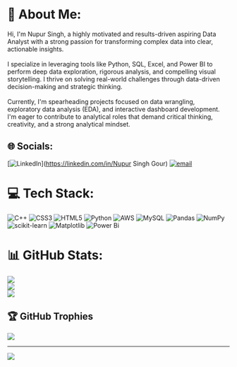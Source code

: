 # 💫 About Me:
Hi, I'm Nupur Singh, a highly motivated and results-driven aspiring Data Analyst with a strong passion for transforming complex data into clear, actionable insights.<br><br>I specialize in leveraging tools like Python, SQL, Excel, and Power BI to perform deep data exploration, rigorous analysis, and compelling visual storytelling. I thrive on solving real-world challenges through data-driven decision-making and strategic thinking.<br><br>Currently, I'm spearheading projects focused on data wrangling, exploratory data analysis (EDA), and interactive dashboard development. I'm eager to contribute to analytical roles that demand critical thinking, creativity, and a strong analytical mindset.


## 🌐 Socials:
[![LinkedIn](https://img.shields.io/badge/LinkedIn-%230077B5.svg?logo=linkedin&logoColor=white)](https://linkedin.com/in/Nupur Singh Gour) [![email](https://img.shields.io/badge/Email-D14836?logo=gmail&logoColor=white)](mailto:nupurgour654@gmail.com) 

# 💻 Tech Stack:
![C++](https://img.shields.io/badge/c++-%2300599C.svg?style=flat&logo=c%2B%2B&logoColor=white) ![CSS3](https://img.shields.io/badge/css3-%231572B6.svg?style=flat&logo=css3&logoColor=white) ![HTML5](https://img.shields.io/badge/html5-%23E34F26.svg?style=flat&logo=html5&logoColor=white) ![Python](https://img.shields.io/badge/python-3670A0?style=flat&logo=python&logoColor=ffdd54) ![AWS](https://img.shields.io/badge/AWS-%23FF9900.svg?style=flat&logo=amazon-aws&logoColor=white) ![MySQL](https://img.shields.io/badge/mysql-4479A1.svg?style=flat&logo=mysql&logoColor=white) ![Pandas](https://img.shields.io/badge/pandas-%23150458.svg?style=flat&logo=pandas&logoColor=white) ![NumPy](https://img.shields.io/badge/numpy-%23013243.svg?style=flat&logo=numpy&logoColor=white) ![scikit-learn](https://img.shields.io/badge/scikit--learn-%23F7931E.svg?style=flat&logo=scikit-learn&logoColor=white) ![Matplotlib](https://img.shields.io/badge/Matplotlib-%23ffffff.svg?style=flat&logo=Matplotlib&logoColor=black) ![Power Bi](https://img.shields.io/badge/power_bi-F2C811?style=flat&logo=powerbi&logoColor=black)
# 📊 GitHub Stats:
![](https://github-readme-stats.vercel.app/api?username=NupurGour654&theme=gruvbox&hide_border=false&include_all_commits=true&count_private=true)<br/>
![](https://nirzak-streak-stats.vercel.app/?user=NupurGour654&theme=gruvbox&hide_border=false)<br/>
![](https://github-readme-stats.vercel.app/api/top-langs/?username=NupurGour654&theme=gruvbox&hide_border=false&include_all_commits=true&count_private=true&layout=compact)

## 🏆 GitHub Trophies
![](https://github-profile-trophy.vercel.app/?username=NupurGour654&theme=gruvbox&no-frame=false&no-bg=true&margin-w=4)

---
[![](https://visitcount.itsvg.in/api?id=NupurGour654&icon=0&color=0)](https://visitcount.itsvg.in)

<!-- Proudly created with GPRM ( https://gprm.itsvg.in ) -->

